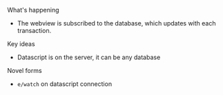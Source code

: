 What's happening
* The webview is subscribed to the database, which updates with each transaction.

Key ideas
* Datascript is on the server, it can be any database

Novel forms
* `e/watch` on datascript connection